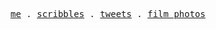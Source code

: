 <p align="center">
  <samp>
    <a href="https://me.manuelrdsg.com">me</a> .
    <a href="https://me.manuelrdsg.com/blog">scribbles</a> .
    <a href="https://bsky.app/profile/manuelrdsg.com">tweets</a> .
    <a href="https://tiles.manuelrdsg.com">film photos</a>
  </samp>
</p>
